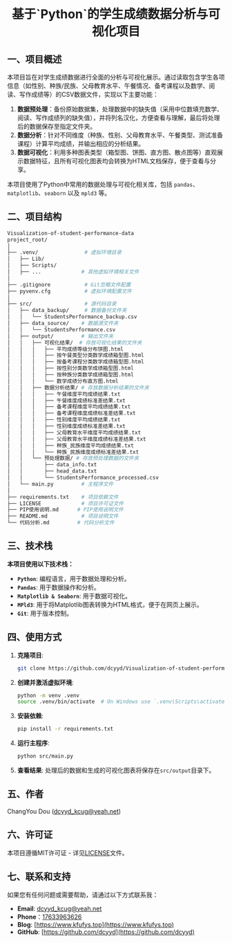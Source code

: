 <h1 align="center">基于`Python`的学生成绩数据分析与可视化项目</h1>

## 一、项目概述

本项目旨在对学生成绩数据进行全面的分析与可视化展示。通过读取包含学生各项信息（如性别、种族/民族、父母教育水平、午餐情况、备考课程以及数学、阅读、写作成绩等）的CSV数据文件，实现以下主要功能：

1. **数据预处理**：备份原始数据集，处理数据中的缺失值（采用中位数填充数学、阅读、写作成绩列的缺失值），并将列名汉化，方便查看与理解，最后将处理后的数据保存至指定文件夹。
2. **数据分析**：针对不同维度（种族、性别、父母教育水平、午餐类型、测试准备课程）计算平均成绩，并输出相应的分析结果。
3. **数据可视化**：利用多种图表类型（箱型图、饼图、直方图、散点图等）直观展示数据特征，且所有可视化图表均会转换为HTML文档保存，便于查看与分享。

本项目使用了Python中常用的数据处理与可视化相关库，包括 `pandas`、`matplotlib`、`seaborn` 以及 `mpld3` 等。

## 二、项目结构

```bash
Visualization-of-student-performance-data
project_root/
│
├── .venv/               # 虚拟环境目录
│   ├── Lib/
│   ├── Scripts/
│   ├── ...             # 其他虚拟环境相关文件
│
├── .gitignore           # Git忽略文件配置
├── pyvenv.cfg           # 虚拟环境配置文件
│
├── src/                 # 源代码目录
│   ├── data_backup/     # 数据备份文件夹
│   │   └── StudentsPerformance_backup.csv
│   ├── data_source/    # 数据源文件夹
│   │   └── StudentsPerformance.csv
│   ├── output/         # 输出文件夹
│   │   ├── 可视化结果/  # 存放可视化结果的文件夹
│   │   │   ├── 平均成绩等级分布饼图.html
│   │   │   ├── 按午餐类型分类数学成绩箱型图.html
│   │   │   ├── 按备考课程分类数学成绩箱型图.html
│   │   │   ├── 按性别分类数学成绩箱型图.html
│   │   │   ├── 按种族分类数学成绩箱型图.html
│   │   │   └── 数学成绩分布直方图.html
│   │   ├── 数据分析结果/ # 存放数据分析结果的文件夹
│   │   │   ├── 午餐维度平均成绩结果.txt
│   │   │   ├── 午餐维度成绩标准差结果.txt
│   │   │   ├── 备考课程维度平均成绩结果.txt
│   │   │   ├── 备考课程维度成绩标准差结果.txt
│   │   │   ├── 性别维度平均成绩结果.txt
│   │   │   ├── 性别维度成绩标准差结果.txt
│   │   │   ├── 父母教育水平维度平均成绩结果.txt
│   │   │   ├── 父母教育水平维度成绩标准差结果.txt
│   │   │   ├── 种族_民族维度平均成绩结果.txt
│   │   │   └── 种族_民族维度成绩标准差结果.txt
│   │   └── 预处理数据/ # 存放预处理数据的文件夹
│   │       ├── data_info.txt
│   │       ├── head_data.txt
│   │       └── StudentsPerformance_processed.csv
│   └── main.py         # 主程序文件
│
├── requirements.txt    # 项目依赖文件
├── LICENSE             # 项目许可证文件
├── PIP使用说明.md      # PIP使用说明文件
├── README.md           # 项目说明文件
└── 代码分析.md         # 代码分析文件
```

## 三、技术栈

**本项目使用以下技术栈：**

- **`Python`**: 编程语言，用于数据处理和分析。
- **`Pandas`**: 用于数据操作和分析。
- **`Matplotlib & Seaborn`**: 用于数据可视化。
- **`MPld3`**: 用于将Matplotlib图表转换为HTML格式，便于在网页上展示。
- **`Git`**: 用于版本控制。

## 四、使用方式

1. **克隆项目**:
   ```bash
   git clone https://github.com/dcyyd/Visualization-of-student-performance-data.git
   ```

2. **创建并激活虚拟环境**:
   ```bash
   python -m venv .venv
   source .venv/bin/activate  # On Windows use `.venv\Scripts\activate`
   ```

3. **安装依赖**:
   ```bash
   pip install -r requirements.txt
   ```

4. **运行主程序**:
   ```bash
   python src/main.py
   ```

5. **查看结果**:
   处理后的数据和生成的可视化图表将保存在`src/output`目录下。

## 五、作者

ChangYou Dou (dcyyd_kcug@yeah.net)

## 六、许可证

本项目遵循MIT许可证 - 详见[LICENSE](LICENSE)文件。

## 七、联系和支持

如果您有任何问题或需要帮助，请通过以下方式联系我：

- **Email**: <a href="mailto:dcyyd_kcug@yeah.net">dcyyd_kcug@yeah.net</a>
- **Phone**：<a href="tel:+17633963626">17633963626</a>
- **Blog**: [https://www.kfufys.top](https://www.kfufys.top)
- **GitHub**: [https://github.com/dcyyd](https://github.com/dcyyd)